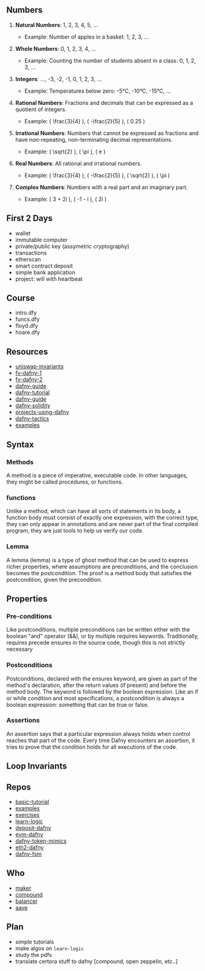 


## Numbers


1. **Natural Numbers**: 1, 2, 3, 4, 5, ...
   - Example: Number of apples in a basket: 1, 2, 3, ...

2. **Whole Numbers**: 0, 1, 2, 3, 4, ...
   - Example: Counting the number of students absent in a class: 0, 1, 2, 3, ...

3. **Integers**: ..., -3, -2, -1, 0, 1, 2, 3, ...
   - Example: Temperatures below zero: -5°C, -10°C, -15°C, ...

4. **Rational Numbers**: Fractions and decimals that can be expressed as a quotient of integers.
   - Example: \( \frac{3}{4} \), \( -\frac{2}{5} \), \( 0.25 \)

5. **Irrational Numbers**: Numbers that cannot be expressed as fractions and have non-repeating, non-terminating decimal representations.
   - Example: \( \sqrt{2} \), \( \pi \), \( e \)

6. **Real Numbers**: All rational and irrational numbers.
   - Example: \( \frac{3}{4} \), \( -\frac{2}{5} \), \( \sqrt{2} \), \( \pi \)

7. **Complex Numbers**: Numbers with a real part and an imaginary part.
   - Example: \( 3 + 2i \), \( -1 - i \), \( 2i \)


## First 2 Days

- wallet
- immutable computer
- private/public key (assymetric cryptography)
- transactions
- etherscan
- smart contract deposit
- simple bank application
- project: will with heartbeat


## Course


- intro.dfy
- funcs.dfy
- floyd.dfy
- hoare.dfy




## Resources


* [uniswap-invariants](https://medium.com/blockapex/uniswap-v3-liquidity-and-invariants-101-cb956816d62d)
* [fv-dafny-1](https://www.youtube.com/watch?v=k9fwDxZP-0Y)
* [fv-dafny-2](https://www.youtube.com/watch?v=tBNV5LoXlDY)
* [dafny-guide](https://ece.uwaterloo.ca/~agurfink/stqam/rise4fun-Dafny/)
* [dafny-tutorial](https://github.com/bor0/dafny-tutorial)
* [dafny-guide](http://dafny.org/dafny/OnlineTutorial/guide.html)
* [dafny-solidity](https://www.youtube.com/watch?v=k9fwDxZP-0Y)
* [projects-using-dafny](https://github.com/ConsenSys/projects-using-dafny/blob/main/list.md)
* [dafny-tactics](https://link.springer.com/chapter/10.1007/978-3-662-49674-9_3)
* [examples](https://codeberg.org/mathprocessing/learning-dafny/src/branch/master/src)


## Syntax

### Methods

A method is a piece of imperative, executable code. In other languages, they might be called procedures, or functions.


### functions

Unlike a method, which can have all sorts of statements in its body, a function body must consist of exactly one expression, with the correct type, they can only appear in annotations and are never part of the final compiled program, they are just tools to help us verify our code.

### Lemma

A lemma (lemma) is a type of ghost method that can be used to express richer properties, where assumptions are preconditions, and the conclusion becomes the postcondition. The proof is a method body that satisfies the
postcondition, given the precondition.


## Properties

### Pre-conditions
Like postconditions, multiple preconditions can be written either with the boolean "and" operator (&&), or by multiple requires keywords. Traditionally, requires precede ensures in the source code, though this is not strictly necessary

### Postconditions

Postconditions, declared with the ensures keyword, are given as part of the method's declaration, after the return values (if present) and before the method body. The keyword is followed by the boolean expression. Like an if or while condition and most specifications, a postcondition is always a boolean expression: something that can be true or false.

### Assertions

An assertion says that a particular expression always holds when control reaches that part of the code. Every time Dafny encounters an assertion, it tries to prove that the condition holds for all executions of the code.


## Loop Invariants


## Repos
* [basic-tutorial](https://github.com/dafny-lang/dafny/blob/master/docs/OnlineTutorial/guide.md)
* [examples](https://github.com/dafny-lang/dafny/tree/master/Test/hofs)
* [exercises](https://github.com/zhuzilin/dafny-exercises)
* [learn-logic](https://github.com/matiashrnndz/programming-logic-with-dafny)
* [deposit-dafny](https://github.com/ConsenSys/deposit-sc-dafny)
* [evm-dafny](https://github.com/ConsenSys/evm-dafny)
* [dafny-token-mimics](https://github.com/ConsenSys/dafny-sc-fmics)
* [eth2-dafny](https://github.com/ConsenSys/eth2.0-dafny)
* [dafny-fsm](https://github.com/microsoft/Ironclad)


## Who

* [maker](https://github.com/makerdao/dss/tree/certora-v1.2/certora)
* [compound](https://github.com/compound-finance/compound-protocol/tree/master/spec/certora)
* [balancer](https://medium.com/certora/formal-verification-helps-finding-insolvency-bugs-balancer-v2-bug-report-1f53ee7dd4d0)
* [aave](https://github.com/aave/aave-v3-core/tree/master/certora)


## Plan


* simple tutorials
* make algos on `learn-logic`
* study the pdfs
* translate certora stuff to dafny  [compound, open zeppelin, etc..]

